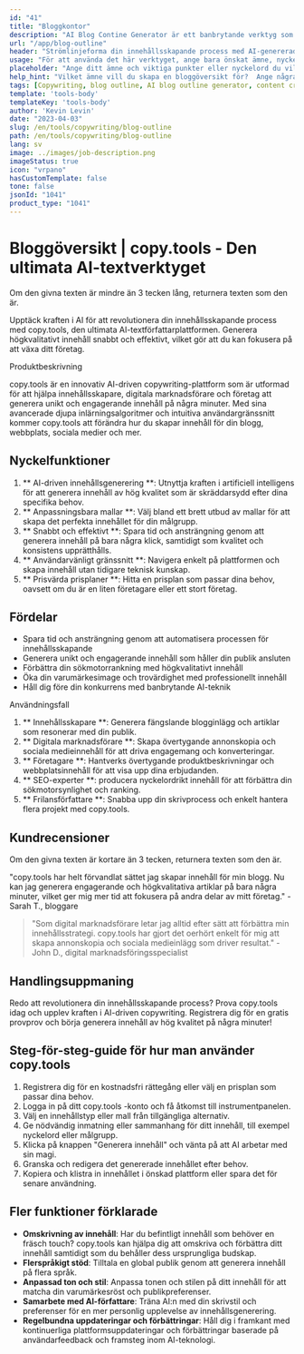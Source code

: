 ```yaml
---
id: "41"
title: "Bloggkontor"
description: "AI Blog Contine Generator är ett banbrytande verktyg som utnyttjar konstgjord intelligens för att skapa välstrukturerade och organiserade bloggkonturer.  Detta kraftfulla verktyg hjälper dig att spara tid och ansträngning genom att generera tydliga konturer baserat på ditt valda ämne eller nyckelord, vilket gör det lättare att planera och utveckla engagerande blogginnehåll."
url: "/app/blog-outline"
header: "Strömlinjeforma din innehållsskapande process med AI-genererade bloggkonturer."
usage: "För att använda det här verktyget, ange bara önskat ämne, nyckelord eller nyckelpunkter.  Denna AI-drivna generator skapar sedan en omfattande och välstrukturerad bloggkontor baserad på dina inlägg."
placeholder: "Ange ditt ämne och viktiga punkter eller nyckelord du vill inkludera i dispositionen, till exempel: \ n \ n Ämne: Fördelarna med yoga \ n \ n nyckelpunkter: \ n \ n1.  Förbättrar flexibilitet \ n2.  Förbättrar mentalt fokus \ n3.  Minskar stress \ n Nyckelord: yoga, flexibilitet, mental fokus, stressminskning"
help_hint: "Vilket ämne vill du skapa en bloggöversikt för?  Ange några nyckelord eller nyckelpunkter relaterade till ämnet och vår AI kommer att generera en välstrukturerad bloggöversikt baserad på dina inlägg.  Det rekommenderas att lista de viktigaste punkterna du vill täcka i blogginlägget."
tags: [Copywriting, blog outline, AI blog outline generator, content creation]
template: 'tools-body'
templateKey: 'tools-body'
author: 'Kevin Levin'
date: "2023-04-03"
slug: /en/tools/copywriting/blog-outline
path: /en/tools/copywriting/blog-outline
lang: sv
image: ../images/job-description.png
imageStatus: true
icon: "vrpano"
hasCustomTemplate: false
tone: false
jsonId: "1041"
product_type: "1041"
---
```

# Bloggöversikt | copy.tools - Den ultimata AI-textverktyget

Om den givna texten är mindre än 3 tecken lång, returnera texten som den är.

Upptäck kraften i AI för att revolutionera din innehållsskapande process med copy.tools, den ultimata AI-textförfattarplattformen. Generera högkvalitativt innehåll snabbt och effektivt, vilket gör att du kan fokusera på att växa ditt företag.

Produktbeskrivning

copy.tools är en innovativ AI-driven copywriting-plattform som är utformad för att hjälpa innehållsskapare, digitala marknadsförare och företag att generera unikt och engagerande innehåll på några minuter.  Med sina avancerade djupa inlärningsalgoritmer och intuitiva användargränssnitt kommer copy.tools att förändra hur du skapar innehåll för din blogg, webbplats, sociala medier och mer.

## Nyckelfunktioner

1. ** AI-driven innehållsgenerering **: Utnyttja kraften i artificiell intelligens för att generera innehåll av hög kvalitet som är skräddarsydd efter dina specifika behov.
 2. ** Anpassningsbara mallar **: Välj bland ett brett utbud av mallar för att skapa det perfekta innehållet för din målgrupp.
 3. ** Snabbt och effektivt **: Spara tid och ansträngning genom att generera innehåll på bara några klick, samtidigt som kvalitet och konsistens upprätthålls.
 4. ** Användarvänligt gränssnitt **: Navigera enkelt på plattformen och skapa innehåll utan tidigare teknisk kunskap.
 5. ** Prisvärda prisplaner **: Hitta en prisplan som passar dina behov, oavsett om du är en liten företagare eller ett stort företag.

## Fördelar

- Spara tid och ansträngning genom att automatisera processen för innehållsskapande
 - Generera unikt och engagerande innehåll som håller din publik ansluten
 - Förbättra din sökmotorrankning med högkvalitativt innehåll
 - Öka din varumärkesimage och trovärdighet med professionellt innehåll
 - Håll dig före din konkurrens med banbrytande AI-teknik

Användningsfall

1. ** Innehållsskapare **: Generera fängslande blogginlägg och artiklar som resonerar med din publik.
 2. ** Digitala marknadsförare **: Skapa övertygande annonskopia och sociala medieinnehåll för att driva engagemang och konverteringar.
 3. ** Företagare **: Hantverks övertygande produktbeskrivningar och webbplatsinnehåll för att visa upp dina erbjudanden.
 4. ** SEO-experter **: producera nyckelordrikt innehåll för att förbättra din sökmotorsynlighet och ranking.
 5. ** Frilansförfattare **: Snabba upp din skrivprocess och enkelt hantera flera projekt med copy.tools.

## Kundrecensioner

Om den givna texten är kortare än 3 tecken, returnera texten som den är.

"copy.tools har helt förvandlat sättet jag skapar innehåll för min blogg. Nu kan jag generera engagerande och högkvalitativa artiklar på bara några minuter, vilket ger mig mer tid att fokusera på andra delar av mitt företag." - Sarah T., bloggare

> "Som digital marknadsförare letar jag alltid efter sätt att förbättra min innehållsstrategi. copy.tools har gjort det oerhört enkelt för mig att skapa annonskopia och sociala medieinlägg som driver resultat."  - John D., digital marknadsföringsspecialist

## Handlingsuppmaning

Redo att revolutionera din innehållsskapande process?  Prova copy.tools idag och upplev kraften i AI-driven copywriting.  Registrera dig för en gratis provprov och börja generera innehåll av hög kvalitet på några minuter!

## Steg-för-steg-guide för hur man använder copy.tools

1. Registrera dig för en kostnadsfri rättegång eller välj en prisplan som passar dina behov.
 2. Logga in på ditt copy.tools -konto och få åtkomst till instrumentpanelen.
 3. Välj en innehållstyp eller mall från tillgängliga alternativ.
 4. Ge nödvändig inmatning eller sammanhang för ditt innehåll, till exempel nyckelord eller målgrupp.
 5. Klicka på knappen "Generera innehåll" och vänta på att AI arbetar med sin magi.
 6. Granska och redigera det genererade innehållet efter behov.
 7. Kopiera och klistra in innehållet i önskad plattform eller spara det för senare användning.

## Fler funktioner förklarade

- **Omskrivning av innehåll**: Har du befintligt innehåll som behöver en fräsch touch? copy.tools kan hjälpa dig att omskriva och förbättra ditt innehåll samtidigt som du behåller dess ursprungliga budskap.
- **Flerspråkigt stöd**: Tilltala en global publik genom att generera innehåll på flera språk.
- **Anpassad ton och stil**: Anpassa tonen och stilen på ditt innehåll för att matcha din varumärkesröst och publikpreferenser.
- **Samarbete med AI-författare**: Träna AI:n med din skrivstil och preferenser för en mer personlig upplevelse av innehållsgenerering.
- **Regelbundna uppdateringar och förbättringar**: Håll dig i framkant med kontinuerliga plattformsuppdateringar och förbättringar baserade på användarfeedback och framsteg inom AI-teknologi.
